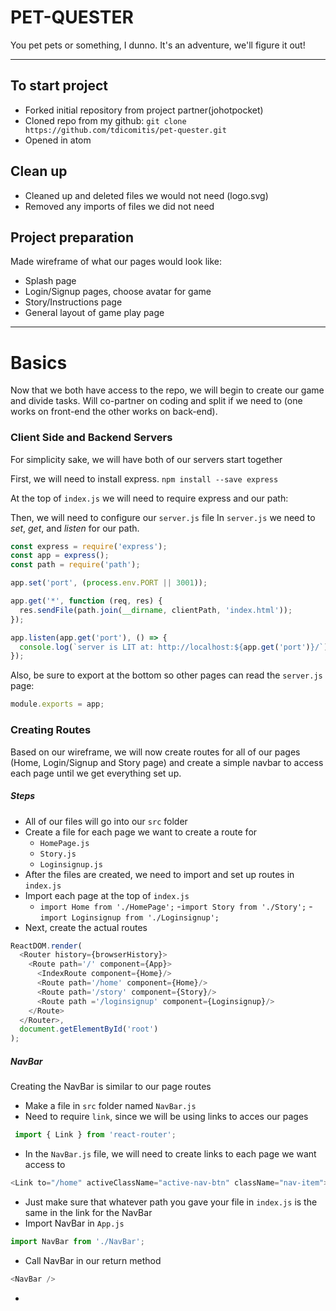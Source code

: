 # PET-QUESTER

You pet pets or something, I dunno. It's an adventure, we'll figure it out!

----
## To start project
- Forked initial repository from project partner(johotpocket)
- Cloned repo from my github:
`git clone https://github.com/tdicomitis/pet-quester.git`
- Opened in atom

## Clean up
- Cleaned up and deleted files we would not need (logo.svg)
- Removed any imports of files we did not need

## Project preparation
Made wireframe of what our pages would look like:
- Splash page
- Login/Signup pages, choose avatar for game
- Story/Instructions page
- General layout of game play page

----

# Basics
Now that we both have access to the repo, we will begin to create our game and divide tasks. Will co-partner on coding and split if we need to (one works on front-end the other works on back-end).

### Client Side and Backend Servers
For simplicity sake, we will have both of our servers start together

First, we will need to install express. `npm install --save express`

At the top of `index.js` we will need to require express and our path:


Then, we will need to configure our `server.js` file
In `server.js` we need to *set*, *get*, and *listen* for our path.
```js
const express = require('express');
const app = express();
const path = require('path');
```

```js
app.set('port', (process.env.PORT || 3001));

app.get('*', function (req, res) {
  res.sendFile(path.join(__dirname, clientPath, 'index.html'));
});

app.listen(app.get('port'), () => {
  console.log(`server is LIT at: http://localhost:${app.get('port')}/`);
});
```
Also, be sure to export at the bottom so other pages can read the `server.js` page:
```js
module.exports = app;
```

### Creating Routes
Based on our wireframe, we will now create routes for all of our pages (Home, Login/Signup and Story page) and create a simple navbar to access each page until we get everything set up.

##### Steps
- All of our files will go into our `src` folder
- Create a file for each page we want to create a route for
  - `HomePage.js`
  - `Story.js`
  - `Loginsignup.js`
- After the files are created, we need to import and set up routes in `index.js`
- Import each page at the top of `index.js`
  - `import Home from './HomePage';`
  -`import Story from './Story';`
  -`import Loginsignup from './Loginsignup';`
- Next, create the actual routes
```js
ReactDOM.render(
  <Router history={browserHistory}>
    <Route path='/' component={App}>
      <IndexRoute component={Home}/>
      <Route path='/home' component={Home}/>
      <Route path='/story' component={Story}/>
      <Route path ='/loginsignup' component={Loginsignup}/>
    </Route>
  </Router>,
  document.getElementById('root')
);
```
##### NavBar
Creating the NavBar is similar to our page routes
- Make a file in `src` folder named `NavBar.js`
- Need to require `link`, since we will be using links to acces our pages
```js
 import { Link } from 'react-router';
```
- In the `NavBar.js` file, we will need to create links to each page we want access to
```js
<Link to="/home" activeClassName="active-nav-btn" className="nav-item"> Home </Link>
```
- Just make sure that whatever path you gave your file in `index.js` is the same in the link for the NavBar
- Import NavBar in `App.js`
```js
import NavBar from './NavBar';
```
- Call NavBar in our return method
```js
<NavBar />
```
- 
